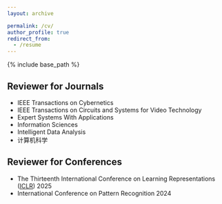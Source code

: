 ```yaml
---
layout: archive

permalink: /cv/
author_profile: true
redirect_from:
  - /resume
---
```


{% include base_path %}
## Reviewer for Journals

- IEEE Transactions on Cybernetics
- IEEE Transactions on Circuits and Systems for Video Technology
- Expert Systems With Applications
- Information Sciences
- Intelligent Data Analysis
- 计算机科学

## Reviewer for Conferences
- The Thirteenth International Conference on Learning Representations ([ICLR](https://iclr.cc/Conferences/2025)) 2025
- International Conference on Pattern Recognition 2024
